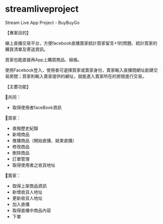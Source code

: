 # streamliveproject
Stream Live App Project - BuyBuyGo

【專案目的】

線上直播交易平台，方便facebook直播賣家統計買家留言+1的問題、統計買家的購買清單及寄送資訊。

買家也能直接再App上購買商品、結帳。

使用Facebook登入，使用者可選擇買家或賣家身份，賣家輸入直播間網址創建交易房間；買家則輸入賣家提供的網址，就能進入賣家所在的房間進行交易。


【主要功能】 


🍥共同：
- 取得使用者faceBook資訊

🍥買家：
- 直撥歷史紀錄
- 新增商品
- 推播商品（開始直播、結束直播）
- 修改商品
- 刪除商品
- 訂單管理
- 取得使用者之收貨地址

🍥賣家：
- 取得上架商品資訊
- 新增收貨人地址
- 更新收貨人地址
- 加入直播
- 取得直播中商品內容
- 下單
